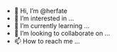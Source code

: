 - 👋 Hi, I’m @herfate
- 👀 I’m interested in ...
- 🌱 I’m currently learning ...
- 💞️ I’m looking to collaborate on ...
- 📫 How to reach me ...

<!---
herfate/herfate is a ✨ special ✨ repository because its `README.md` (this file) appears on your GitHub profile.
You can click the Preview link to take a look at your changes.
--->
